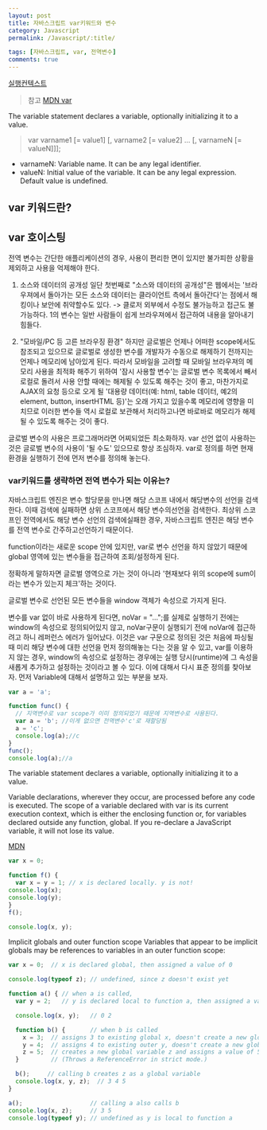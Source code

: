 ```yaml
---
layout: post
title: 자바스크립트 var키워드와 변수
category: Javascript
permalink: /Javascript/:title/

tags: [자바스크립트, var, 전역변수]
comments: true
---
```

[실행컨텍스트](https://poiemaweb.com/js-execution-context)
>참고 [MDN var](https://developer.mozilla.org/en-US/docs/Web/JavaScript/Reference/Statements/var)

The variable statement declares a variable, optionally initializing it to a value.

>var varname1 [= value1] [, varname2 [= value2] ... [, varnameN [= valueN]]];

* varnameN: Variable name. It can be any legal identifier.
* valueN: Initial value of the variable. It can be any legal expression. Default value is undefined.

## **var 키워드란?**

## **var 호이스팅**


전역 변수는 간단한 애플리케이션의 경우, 사용이 편리한 면이 있지만 불가피한 상황을 제외하고 사용을 억제해야 한다.

1. 소스와 데이터의 공개성
일단 첫번째로 "소스와 데이터의 공개성"은 웹에서는 '브라우져에서 돌아가는 모든 소스와 데이터는 클라이언트 측에서 돌아간다'는 점에서 해킹이나 보안에 취약할수도 있다. -> 클로저 외부에서 수정도 불가능하고 접근도 불가능하다.
1의 변수는 일반 사람들이 쉽게 브라우져에서 접근하여 내용을 알아내기 힘들다.

2. "모바일/PC 등 고른 브라우징 환경"
하지만 글로벌은 언제나 어떠한 scope에서도 참조되고 있으므로 글로벌로 생성한 변수를 개발자가 수동으로 해제하기 전까지는 언제나 메모리에 남아있게 된다. 따라서 모바일을 고려할 때 모바일 브라우져의 메모리 사용을 최적화 해주기 위하여 '잠시 사용할 변수'는 글로벌 변수 목록에서 빼서 로컬로 돌려서 사용 안할 때에는 해제될 수 있도록 해주는 것이 좋고, 마찬가지로 AJAX의 요청 등으로 오게 될 '대용량 데이터(예: html, table 데이터, 예2의 element, button, insertHTML 등)'는 오래 가지고 있을수록 메모리에 영향을 미치므로 이러한 변수들 역시 로컬로 보관해서 처리하고나면 바로바로 메모리가 해제 될 수 있도록 해주는 것이 좋다.





글로벌 변수의 사용은 프로그래머라면 어찌되었든 최소화하자.
var 선언 없이 사용하는 것은 글로벌 변수의 사용이 '될 수도' 있으므로 항상 조심하자.
var로 정의를 하면 현재 환경을 실행하기 전에 먼저 변수를 정의해 놓는다.

### var키워드를 생략하면 전역 변수가 되는 이유는?
자바스크립트 ​엔진은 ​변수 ​할당문을 ​만나면 ​해당 ​스코프 ​내에서 ​해당 ​변수의 ​선언을
검색한다. ​이때 ​검색에 ​실패하면 ​상위 ​스코프에서 ​해당 ​변수의 ​선언을 ​검색한다. ​최상위
스코프인 ​전역에서도 ​해당 ​변수 ​선언의 ​검색에 ​실패한 ​경우, ​자바스크립트 ​엔진은 ​해당
변수를 ​전역 ​변수로 ​간주하고 ​선언하기 ​때문이다.

function이라는 새로운 scope 안에 있지만, var로 변수 선언을 하지 않았기 때문에 global 영역에 있는 변수들을 접근하여 조회/설정하게 된다.

정확하게 말하자면 글로벌 영역으로 가는 것이 아니라 '현재보다 위의 scope에 sum이라는 변수가 있는지 체크'하는 것이다.

글로벌 변수로 선언된 모든 변수들을 window 객체가 속성으로 가지게 된다.

변수를 var 없이 바로 사용하게 된다면, noVar = "...";를 실제로 실행하기 전에는 window의 속성으로 정의되어있지 않고, noVar구문이 실행되기 전에 noVar에 접근하려고 하니 레퍼런스 에러가 일어났다. 이것은 var 구문으로 정의된 것은 처음에 파싱될 때 미리 해당 변수에 대한 선언을 먼저 정의해놓는 다는 것을 알 수 있고, var를 이용하지 않는 경우, window의 속성으로 설정하는 경우에는 실행 당시(runtime)에 그 속성을 새롭게 추가하고 설정하는 것이라고 볼 수 있다. 이에 대해서 다시 표준 정의를 찾아보자. 먼저 Variable에 대해서 설명하고 있는 부분을 보자.

```javascript
var a = 'a';

function func() {
  // 지역변수로 var scope가 이미 정의되었기 때문에 지역변수로 사용된다.
  var a = 'b'; //이게 없으면 전역변수'c'로 재할당됨
  a = 'c';
  console.log(a);//c
}
func();
console.log(a);//a
```

The variable statement declares a variable, optionally initializing it to a value.

Variable declarations, wherever they occur, are processed before any code is executed. The scope of a variable declared with var is its current execution context, which is either the enclosing function or, for variables declared outside any function, global. If you re-declare a JavaScript variable, it will not lose its value.

[MDN](https://developer.mozilla.org/en-US/docs/Web/JavaScript/Reference/Statements/var)

```javascript
var x = 0;

function f() {
  var x = y = 1; // x is declared locally. y is not!
console.log(x);
console.log(y);
}
f();

console.log(x, y);
```

Implicit globals and outer function scope
Variables that appear to be implicit globals may be references to variables in an outer function scope:
```javascript
var x = 0;  // x is declared global, then assigned a value of 0

console.log(typeof z); // undefined, since z doesn't exist yet

function a() { // when a is called,
  var y = 2;   // y is declared local to function a, then assigned a value of 2

  console.log(x, y);   // 0 2

  function b() {       // when b is called
    x = 3;  // assigns 3 to existing global x, doesn't create a new global var
    y = 4;  // assigns 4 to existing outer y, doesn't create a new global var
    z = 5;  // creates a new global variable z and assigns a value of 5.
  }         // (Throws a ReferenceError in strict mode.)

  b();     // calling b creates z as a global variable
  console.log(x, y, z);  // 3 4 5
}

a();                   // calling a also calls b
console.log(x, z);     // 3 5
console.log(typeof y); // undefined as y is local to function a
```
